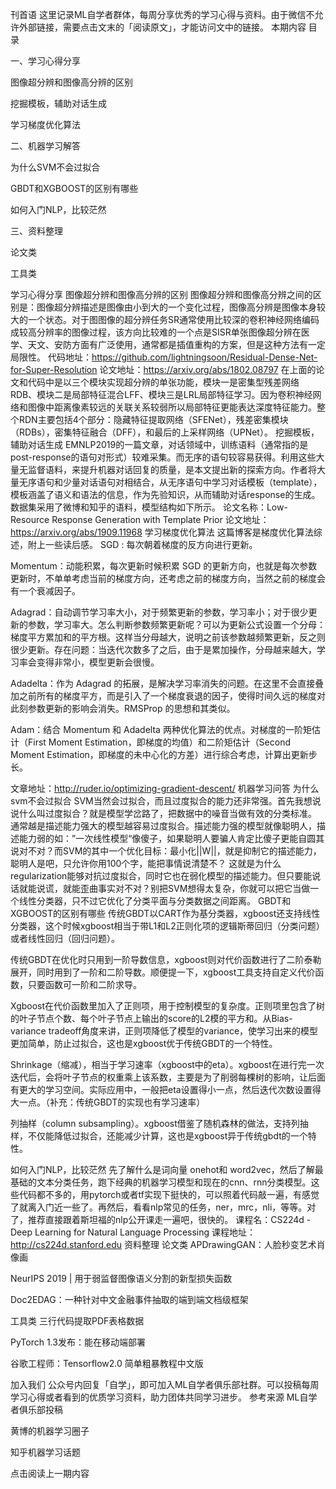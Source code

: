 刊首语
这里记录ML自学者群体，每周分享优秀的学习心得与资料。由于微信不允许外部链接，需要点击文末的「阅读原文」，才能访问文中的链接。
本期内容
目录

一、学习心得分享

图像超分辨和图像高分辨的区别

挖掘模板，辅助对话生成

学习梯度优化算法

二、机器学习解答

为什么SVM不会过拟合

GBDT和XGBOOST的区别有哪些

如何入门NLP，比较茫然

三、资料整理

论文类

工具类

学习心得分享
图像超分辨和图像高分辨的区别
图像超分辨和图像高分辨之间的区别是：图像超分辨描述是图像由小到大的一个变化过程，图像高分辨是图像本身较大的一个状态。对于图图像的超分辨任务SR通常使用比较深的卷积神经网络编码成较高分辨率的图像过程，该方向比较难的一个点是SISR单张图像超分辨在医学、天文、安防方面有广泛使用，通常都是插值重构的方案，但是这种方法有一定局限性。
代码地址：https://github.com/lightningsoon/Residual-Dense-Net-for-Super-Resolution
论文地址：https://arxiv.org/abs/1802.08797
在上面的论文和代码中是以三个模块实现超分辨的单张功能，模块一是密集型残差网络RDB、模块二是局部特征混合LFF、模块三是LRL局部特征学习。因为卷积神经网络和图像中距离像素较远的关联关系较弱所以局部特征更能表达深度特征能力。整个RDN主要包括4个部分：隐藏特征提取网络（SFENet），残差密集模块（RDBs），密集特征融合（DFF），和最后的上采样网络（UPNet）。
挖掘模板，辅助对话生成
EMNLP2019的一篇文章，对话领域中，训练语料（通常指的是post-response的语句对形式）较难采集。而无序的语句较容易获得。利用这些大量无监督语料，来提升机器对话回复的质量，是本文提出新的探索方向。作者将大量无序语句和少量对话语句对相结合，从无序语句中学习对话模板（template），模板涵盖了语义和语法的信息，作为先验知识，从而辅助对话response的生成。数据集采用了微博和知乎的语料，模型结构如下所示。
论文名称：Low-Resource Response Generation with Template Prior
论文地址：https://arxiv.org/abs/1909.11968
学习梯度优化算法
这篇博客是梯度优化算法综述，附上一些读后感。
SGD : 每次朝着梯度的反方向进行更新。

Momentum：动能积累，每次更新时候积累 SGD 的更新方向，也就是每次参数更新时，不单单考虑当前的梯度方向，还考虑之前的梯度方向，当然之前的梯度会有一个衰减因子。

Adagrad：自动调节学习率大小，对于频繁更新的参数，学习率小；对于很少更新的参数，学习率大。怎么判断参数频繁更新呢？可以为更新公式设置一个分母：梯度平方累加和的平方根。这样当分母越大，说明之前该参数越频繁更新，反之则很少更新。存在问题：当迭代次数多了之后，由于是累加操作，分母越来越大，学习率会变得非常小，模型更新会很慢。

Adadelta：作为 Adagrad 的拓展，是解决学习率消失的问题。在这里不会直接叠加之前所有的梯度平方，而是引入了一个梯度衰退的因子，使得时间久远的梯度对此刻参数更新的影响会消失。RMSProp 的思想和其类似。

Adam：结合 Momentum 和 Adadelta 两种优化算法的优点。对梯度的一阶矩估计（First Moment Estimation，即梯度的均值）和二阶矩估计（Second Moment Estimation，即梯度的未中心化的方差）进行综合考虑，计算出更新步长。

文章地址：http://ruder.io/optimizing-gradient-descent/
机器学习问答
为什么svm不会过拟合
SVM当然会过拟合，而且过度拟合的能力还非常强。首先我想说说什么叫过度拟合？就是模型学岔路了，把数据中的噪音当做有效的分类标准。
通常越是描述能力强大的模型越容易过度拟合。描述能力强的模型就像聪明人，描述能力弱的如：”一次线性模型“像傻子，如果聪明人要骗人肯定比傻子更能自圆其说对不对？而SVM的其中一个优化目标：最小化||W||，就是抑制它的描述能力，聪明人是吧，只允许你用100个字，能把事情说清楚不？
这就是为什么regularization能够对抗过度拟合，同时它也在弱化模型的描述能力。但只要能说话就能说谎，就能歪曲事实对不对？别把SVM想得太复杂，你就可以把它当做一个线性分类器，只不过它优化了分类平面与分类数据之间距离。
GBDT和XGBOOST的区别有哪些
传统GBDT以CART作为基分类器，xgboost还支持线性分类器，这个时候xgboost相当于带L1和L2正则化项的逻辑斯蒂回归（分类问题）或者线性回归（回归问题）。

传统GBDT在优化时只用到一阶导数信息，xgboost则对代价函数进行了二阶泰勒展开，同时用到了一阶和二阶导数。顺便提一下，xgboost工具支持自定义代价函数，只要函数可一阶和二阶求导。

Xgboost在代价函数里加入了正则项，用于控制模型的复杂度。正则项里包含了树的叶子节点个数、每个叶子节点上输出的score的L2模的平方和。从Bias-variance tradeoff角度来讲，正则项降低了模型的variance，使学习出来的模型更加简单，防止过拟合，这也是xgboost优于传统GBDT的一个特性。

Shrinkage（缩减），相当于学习速率（xgboost中的eta）。xgboost在进行完一次迭代后，会将叶子节点的权重乘上该系数，主要是为了削弱每棵树的影响，让后面有更大的学习空间。实际应用中，一般把eta设置得小一点，然后迭代次数设置得大一点。（补充：传统GBDT的实现也有学习速率）

列抽样（column subsampling）。xgboost借鉴了随机森林的做法，支持列抽样，不仅能降低过拟合，还能减少计算，这也是xgboost异于传统gbdt的一个特性。

如何入门NLP，比较茫然
先了解什么是词向量 onehot和 word2vec，然后了解最基础的文本分类任务，跑下经典的机器学习模型和现在的cnn、rnn分类模型。这些代码都不多的，用pytorch或者tf实现下挺快的，可以照着代码敲一遍，有感觉了就离入门近一些了。再然后，看看nlp常见的任务，ner，mrc，nli，等等。对了，推荐直接跟着斯坦福的nlp公开课走一遍吧，很快的。
课程名：CS224d - Deep Learning for Natural Language Processing
课程地址：http://cs224d.stanford.edu
资料整理
论文类
APDrawingGAN：人脸秒变艺术肖像画

NeurIPS 2019 | 用于弱监督图像语义分割的新型损失函数

Doc2EDAG：一种针对中文金融事件抽取的端到端文档级框架

工具类
三行代码提取PDF表格数据

PyTorch 1.3发布：能在移动端部署

谷歌工程师：Tensorflow2.0 简单粗暴教程中文版

加入我们
公众号内回复「自学」，即可加入ML自学者俱乐部社群。可以投稿每周学习心得或者看到的优质学习资料，助力团体共同学习进步。
参考来源
ML自学者俱乐部投稿

黄博的机器学习圈子

知乎机器学习话题

点击阅读上一期内容

